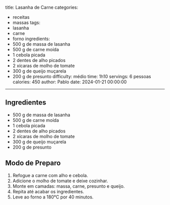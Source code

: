 title: Lasanha de Carne
categories:
  - receitas
  - massas
tags:
  - lasanha
  - carne
  - forno
ingredients:
  - 500 g de massa de lasanha
  - 500 g de carne moída
  - 1 cebola picada
  - 2 dentes de alho picados
  - 2 xícaras de molho de tomate
  - 300 g de queijo muçarela
  - 200 g de presunto
difficulty: médio
time: 1h10
servings: 6 pessoas
calories: 450
author: Pablo
date: 2024-01-21 00:00:00
---

## Ingredientes

- 500 g de massa de lasanha  
- 500 g de carne moída  
- 1 cebola picada  
- 2 dentes de alho picados  
- 2 xícaras de molho de tomate  
- 300 g de queijo muçarela  
- 200 g de presunto  

## Modo de Preparo

1. Refogue a carne com alho e cebola.  
2. Adicione o molho de tomate e deixe cozinhar.  
3. Monte em camadas: massa, carne, presunto e queijo.  
4. Repita até acabar os ingredientes.  
5. Leve ao forno a 180°C por 40 minutos.  
